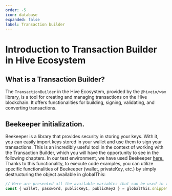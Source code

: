 ```yaml
---
order: -5
icon: database
expanded: false
label: Transaction builder
---
```


# Introduction to Transaction Builder in Hive Ecosystem

## What is a Transaction Builder?

The `TransactionBuilder` in the Hive Ecosystem, provided by the `@hiveio/wax` library, is a tool for creating and managing transactions on the Hive blockchain. It offers functionalities for building, signing, validating, and converting transactions.

## Beekeeper initialization.

Beekeeper is a library that provides security in storing your keys. With it, you can easily import keys stored in your wallet and use them to sign your transactions. This is an incredibly useful tool in the context of working with the Transaction Builder, which you will have the opportunity to see in the following chapters. In our test environment, we have used Beekeeper [here.](https://stackblitz.com/github/openhive-network/wax-doc-snippets?file=scripts%2Frunner.js) Thanks to this functionality, to execute code examples, you can utilize specific functionalities of Beekeeper (wallet, privateKey, etc.) by simply destructuring the object available in globalThis:

```javascript
// Here are presented all the available variables that can be used in the examples.
const { wallet, password, publicKey1, publicKey2 } = globalThis.snippetsBeekeeperData
```
